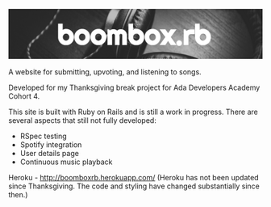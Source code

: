 ![boombox.rb](/app/assets/images/readme.png)

A website for submitting, upvoting, and listening to songs.

Developed for my Thanksgiving break project for Ada Developers Academy Cohort 4.

This site is built with Ruby on Rails and is still a work in progress.  There are several aspects that still not fully developed: 
* RSpec testing
* Spotify integration
* User details page
* Continuous music playback


Heroku - http://boomboxrb.herokuapp.com/
(Heroku has not been updated since Thanksgiving. The code and styling have changed substantially since then.)
